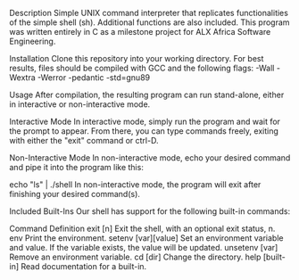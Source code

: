 
Description
Simple UNIX command interpreter that replicates functionalities of the simple shell (sh). Additional functions are also included. This program was written entirely in C as a milestone project for ALX Africa Software Engineering.

Installation
Clone this repository into your working directory. For best results, files should be compiled with GCC and the following flags: -Wall -Wextra -Werror -pedantic -std=gnu89

Usage
After compilation, the resulting program can run stand-alone, either in interactive or non-interactive mode.

Interactive Mode
In interactive mode, simply run the program and wait for the prompt to appear. From there, you can type commands freely, exiting with either the "exit" command or ctrl-D.

Non-Interactive Mode
In non-interactive mode, echo your desired command and pipe it into the program like this:

echo "ls" | ./shell
In non-interactive mode, the program will exit after finishing your desired command(s).

Included Built-Ins
Our shell has support for the following built-in commands:

Command	Definition
exit [n]	Exit the shell, with an optional exit status, n.
env	Print the environment.
setenv [var][value]	Set an environment variable and value. If the variable exists, the value will be updated.
unsetenv [var]	Remove an environment variable.
cd [dir]	Change the directory.
help [built-in]	Read documentation for a built-in.
